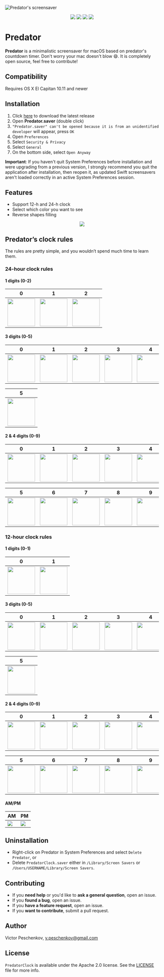 ![Predator's screensaver](assets/preview.png)

<p align="center">
  <img src="https://img.shields.io/badge/platform-osx-brightgreen.svg" />
  <img src="https://img.shields.io/github/release/vpeschenkov/Predator.svg" />
  <img src="https://img.shields.io/github/release-date/vpeschenkov/Predator.svg" />
  <img src="https://img.shields.io/github/downloads/vpeschenkov/Predator/total.svg" />
</p>

# Predator

**Predator** is a minimalistic screensaver for macOS based on predator's countdown timer. Don't worry your mac doesn't blow 😄. It is completely open source, feel free to contribute!

## Compatibility

Requires OS X El Capitan 10.11 and newer

## Installation

1. Click [here](https://github.com/vpeschenkov/Predator/releases/download/1.0.3/Predator.saver.zip) to download the latest release
2. Open **Predator.saver** (double click)
3. `"Predator.saver" can't be opened because it is from an unidentified developer` will appear, press `OK`
4. Open `Preferences`
5. Select `Security & Privacy`
6. Select `General`
7. On the bottom side, select `Open Anyway`

**Important**: If you haven't quit System Preferences before installation and were upgrading from a previous version, I strongly recommend you quit the application after installation, then reopen it, as updated Swift screensavers aren't loaded correctly in an active System Preferences session.

## Features

- Support 12-h and 24-h clock 
- Select which color you want to see
- Reverse shapes filling

<p align="center">
  <img src="assets/settings.png">
</p>

## Predator’s clock rules

The rules are pretty simple, and you wouldn’t spend much time to learn them.

### 24-hour clock rules

#### 1 digits (0-2)

| 0                                                                     | 1                                                                     | 2                                                                      |
|-----------------------------------------------------------------------|-----------------------------------------------------------------------|------------------------------------------------------------------------|
| <img src="assets/24-h%20clock/1st%20digit/24h-1-0.png" width=90> | <img src="assets/24-h%20clock/1st%20digit/24h-1-1.png" width=90> | <img src="assets/24-h%20clock/1st%20digit/24h-1-2.png" width=90>  |

#### 3 digits (0-5)

| 0                                                                     | 1                                                                     | 2                                                                     | 3                                                                     | 4                                                                     |
|-----------------------------------------------------------------------|-----------------------------------------------------------------------|-----------------------------------------------------------------------|-----------------------------------------------------------------------|-----------------------------------------------------------------------|
| <img src="assets/24-h%20clock/3rd%20digit/24h-3-0.png" width=90> | <img src="assets/24-h%20clock/3rd%20digit/24h-3-1.png" width=90> | <img src="assets/24-h%20clock/3rd%20digit/24h-3-2.png" width=90> | <img src="assets/24-h%20clock/3rd%20digit/24h-3-3.png" width=90> | <img src="assets/24-h%20clock/3rd%20digit/24h-3-4.png" width=90> |

| 5                                                                     |
|-----------------------------------------------------------------------|
| <img src="assets/24-h%20clock/3rd%20digit/24h-3-5.png" width=90> |


#### 2 & 4 digits (0-9)

| 0                                                                                 | 1                                                                                 | 2                                                                                 | 3                                                                                 | 4                                                                                 |
|-----------------------------------------------------------------------------------|-----------------------------------------------------------------------------------|-----------------------------------------------------------------------------------|-----------------------------------------------------------------------------------|-----------------------------------------------------------------------------------|
| <img src="assets/24-h%20clock/2nd%20&%204th%20digits/24h-24-0.png" width=90> | <img src="assets/24-h%20clock/2nd%20&%204th%20digits/24h-24-1.png" width=90> | <img src="assets/24-h%20clock/2nd%20&%204th%20digits/24h-24-2.png" width=90> | <img src="assets/24-h%20clock/2nd%20&%204th%20digits/24h-24-3.png" width=90> | <img src="assets/24-h%20clock/2nd%20&%204th%20digits/24h-24-4.png" width=90> |

| 5                                                                                 | 6                                                                                 | 7                                                                                 | 8                                                                                 | 9                                                                                 |
|-----------------------------------------------------------------------------------|-----------------------------------------------------------------------------------|-----------------------------------------------------------------------------------|-----------------------------------------------------------------------------------|-----------------------------------------------------------------------------------|
| <img src="assets/24-h%20clock/2nd%20&%204th%20digits/24h-24-5.png" width=90> | <img src="assets/24-h%20clock/2nd%20&%204th%20digits/24h-24-6.png" width=90> | <img src="assets/24-h%20clock/2nd%20&%204th%20digits/24h-24-7.png" width=90> | <img src="assets/24-h%20clock/2nd%20&%204th%20digits/24h-24-8.png" width=90> | <img src="assets/24-h%20clock/2nd%20&%204th%20digits/24h-24-9.png" width=90> |

### 12-hour clock rules

#### 1 digits (0-1)

| 0                                                                     | 1                                                                     |
|-----------------------------------------------------------------------|-----------------------------------------------------------------------|
| <img src="assets/12-h%20clock/1st%20digit/12h-1-0.png" width=90> | <img src="assets/12-h%20clock/1st%20digit/12h-1-1.png" width=90> |

#### 3 digits (0-5)

| 0                                                                     | 1                                                                     | 2                                                                     | 3                                                                     | 4                                                                     |
|-----------------------------------------------------------------------|-----------------------------------------------------------------------|-----------------------------------------------------------------------|-----------------------------------------------------------------------|-----------------------------------------------------------------------|
| <img src="assets/12-h%20clock/3rd%20digit/12h-3-0.png" width=90> | <img src="assets/12-h%20clock/3rd%20digit/12h-3-1.png" width=90> | <img src="assets/12-h%20clock/3rd%20digit/12h-3-2.png" width=90> | <img src="assets/12-h%20clock/3rd%20digit/12h-3-3.png" width=90> | <img src="assets/12-h%20clock/3rd%20digit/12h-3-4.png" width=90> |

| 5                                                                     |
|-----------------------------------------------------------------------|
| <img src="assets/12-h%20clock/3rd%20digit/12h-3-5.png" width=90> |

#### 2 & 4 digits (0-9)

| 0                                                                                 | 1                                                                                 | 2                                                                                 | 3                                                                                 | 4                                                                                 |
|-----------------------------------------------------------------------------------|-----------------------------------------------------------------------------------|-----------------------------------------------------------------------------------|-----------------------------------------------------------------------------------|-----------------------------------------------------------------------------------|
| <img src="assets/12-h%20clock/2nd%20&%204th%20digits/12h-24-0.png" width=90> | <img src="assets/12-h%20clock/2nd%20&%204th%20digits/12h-24-1.png" width=90> | <img src="assets/12-h%20clock/2nd%20&%204th%20digits/12h-24-2.png" width=90> | <img src="assets/12-h%20clock/2nd%20&%204th%20digits/12h-24-3.png" width=90> | <img src="assets/12-h%20clock/2nd%20&%204th%20digits/12h-24-4.png" width=90> |

| 5                                                                                 | 6                                                                                 | 7                                                                                 | 8                                                                                 | 9                                                                                 |
|-----------------------------------------------------------------------------------|-----------------------------------------------------------------------------------|-----------------------------------------------------------------------------------|-----------------------------------------------------------------------------------|-----------------------------------------------------------------------------------|
| <img src="assets/12-h%20clock/2nd%20&%204th%20digits/12h-24-5.png" width=90> | <img src="assets/12-h%20clock/2nd%20&%204th%20digits/12h-24-6.png" width=90> | <img src="assets/12-h%20clock/2nd%20&%204th%20digits/12h-24-7.png" width=90> | <img src="assets/12-h%20clock/2nd%20&%204th%20digits/12h-24-8.png" width=90> | <img src="assets/12-h%20clock/2nd%20&%204th%20digits/12h-24-9.png" width=90> |

#### AM/PM

| AM     | PM     |
|--------|--------|
| ![][AM]| ![][PM]|

## Uninstallation 

- Right-click on Predator in System Preferences and select `Delete Predator`, or
- Delete `PredatorClock.saver` either in `/Library/Screen Savers` or `/Users/USERNAME/Library/Screen Savers`.

## Contributing

- If you **need help** or you'd like to **ask a general question**, open an issue.
- If you **found a bug**, open an issue.
- If you **have a feature request**, open an issue.
- If you **want to contribute**, submit a pull request.

## Author

Victor Peschenkov, v.peschenkov@gmail.com

## License

`PredatorClock` is available under the Apache 2.0 license. See the [LICENSE](LICENSE) file for more info.

[AM]: assets/AM:PM/AM.png
[PM]: assets/AM:PM/PM.png
